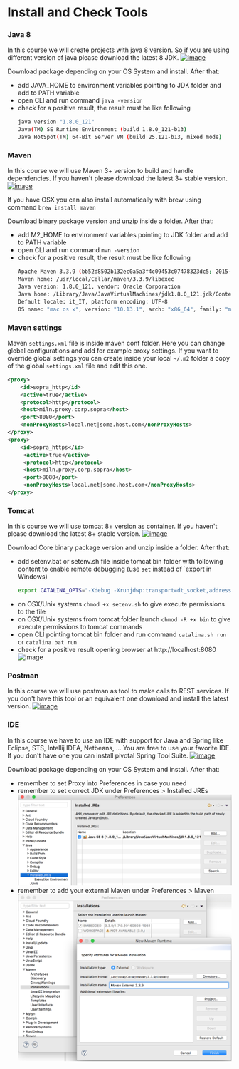 # Install and Check Tools

### Java 8
In this course we will create projects with java 8 version. So if you are using different version of java please download the latest 8 JDK. 
[![image](http://www.oracle.com//ocom/groups/public/@ocom/documents/digitalasset/1612430.png)](http://www.oracle.com/technetwork/java/javase/downloads/jdk8-downloads-2133151.html)

Download package depending on your OS System and install. After that:
  - add JAVA_HOME to environment variables pointing to JDK folder and add to PATH variable
  - open CLI and run command `java -version`
  - check for a positive result, the result must be like following
    ```bash
    java version "1.8.0_121"
    Java(TM) SE Runtime Environment (build 1.8.0_121-b13)
    Java HotSpot(TM) 64-Bit Server VM (build 25.121-b13, mixed mode)
    ```

### Maven
In this course we will use Maven 3+ version to build and handle dependencies. If you haven't please download the latest 3+ stable version.
[![image](http://www.oracle.com//ocom/groups/public/@ocom/documents/digitalasset/1612430.png)](https://maven.apache.org/download.cgi)

If you have OSX you can also install automatically with brew using command `brew install maven`

Download binary package version and unzip inside a folder. After that:
  - add M2_HOME to environment variables pointing to JDK folder and add to PATH variable
  - open CLI and run command `mvn -version`
  - check for a positive result, the result must be like following
    ```bash
    Apache Maven 3.3.9 (bb52d8502b132ec0a5a3f4c09453c07478323dc5; 2015-11-10T17:41:47+01:00)
    Maven home: /usr/local/Cellar/maven/3.3.9/libexec
    Java version: 1.8.0_121, vendor: Oracle Corporation
    Java home: /Library/Java/JavaVirtualMachines/jdk1.8.0_121.jdk/Contents/Home/jre
    Default locale: it_IT, platform encoding: UTF-8
    OS name: "mac os x", version: "10.13.1", arch: "x86_64", family: "mac"
    ```
### Maven settings
Maven `settings.xml` file is inside maven conf folder. Here you can change global configurations and add for example proxy settings. If you want to override global settings you can create inside your local `~/.m2` folder a copy of the global `settings.xml` file and edit this one. 
```xml
<proxy>
    <id>sopra_http</id>
    <active>true</active>
    <protocol>http</protocol>
    <host>miln.proxy.corp.sopra</host>
    <port>8080</port>
    <nonProxyHosts>local.net|some.host.com</nonProxyHosts>
</proxy>
<proxy>
    <id>sopra_https</id>
     <active>true</active>
     <protocol>http</protocol>
     <host>miln.proxy.corp.sopra</host>
     <port>8080</port>
     <nonProxyHosts>local.net|some.host.com</nonProxyHosts>
</proxy>
```
### Tomcat
In this course we will use tomcat 8+ version as container. If you haven't please download the latest 8+ stable version.
[![image](http://www.oracle.com//ocom/groups/public/@ocom/documents/digitalasset/1612430.png)](https://tomcat.apache.org/download-80.cgi)

Download Core binary package version and unzip inside a folder. After that:
  - add setenv.bat or setenv.sh file inside tomcat bin folder with following content to enable remote debugging (use `set` instead of `export in Windows)
    ```sh
    export CATALINA_OPTS="-Xdebug -Xrunjdwp:transport=dt_socket,address=8000,server=y,suspend=n"
    ````
  - on OSX/Unix systems `chmod +x setenv.sh` to give execute permissions to the file  
  - on OSX/Unix systems from tomcat folder launch `chmod -R +x bin` to give execute permissions to tomcat commands
  - open CLI pointing tomcat bin folder and run command `catalina.sh run` or `catalina.bat run`
  - check for a positive result opening browser at http://localhost:8080
    ![image](https://assets.digitalocean.com/articles/tomcat8_1604/splashscreen.png)

    
### Postman
In this course we will use postman as tool to make calls to REST services. If you don't have this tool or an equivalent one download and install the latest version.
[![image](http://www.oracle.com//ocom/groups/public/@ocom/documents/digitalasset/1612430.png)](https://www.getpostman.com/)


### IDE
In this course we have to use an IDE with support for Java and Spring like Eclipse, STS, Intellij IDEA, Netbeans, ... You are free to use your favorite IDE.
If you don't have one you can install pivotal Spring Tool Suite.
[![image](http://www.oracle.com//ocom/groups/public/@ocom/documents/digitalasset/1612430.png)](https://spring.io/tools)

Download package depending on your OS System and install. After that:
  - remember to set Proxy into Preferences in case you need
  - remember to set correct JDK under Preferences > Installed JREs
  ![image](configurejavaeclipse.jpg)
  - remember to add your external Maven under Preferences > Maven
  ![image](configuremvneclipse.jpg)